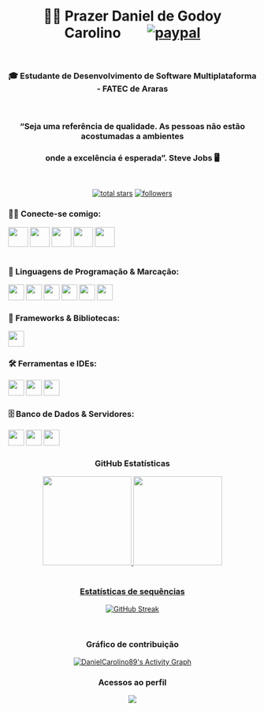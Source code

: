 <h1 align="center"><b>👋🏻 Prazer Daniel de Godoy Carolino</b>&nbsp;&nbsp;&nbsp;&nbsp;&nbsp;&nbsp;&nbsp;
   <a href="http://link.mercadopago.com.br/danielcarolino">
    <img src="https://www.paypalobjects.com/en_US/i/btn/btn_donateCC_LG.gif" alt="paypal" />
</a></h1> 
<br>
<h3 align="center"><b>🎓 Estudante de Desenvolvimento de Software Multiplataforma - FATEC de Araras</b></h3><br>
<h3 align="center"><b>“Seja uma referência de qualidade. As pessoas não estão acostumadas a ambientes </b></h3>
    <h3 align="center"><b>onde a excelência é esperada”. Steve Jobs 🖥️</b></h3><br>
<p align="center"> 
  <a href="https://github.com/DanielCarolino89?tab=repositories&sort=stargazers">
    <img alt="total stars" title="Total stars on GitHub" src="https://custom-icon-badges.demolab.com/github/stars/DanielCarolino89?color=55960c&style=for-the-badge&labelColor=488207&logo=star"/></a>
  <a href="https://github.com/DanielCarolino89?tab=followers">
    <img alt="followers" title="Follow me on Github" src="https://custom-icon-badges.demolab.com/github/followers/DanielCarolino89?color=236ad3&labelColor=1155ba&style=for-the-badge&logo=person-add&label=Follow&logoColor=white"/></a>
    </p>
    

<h3 align="left">🤝🏻 Conecte-se comigo:</h3>
<div align="left">
    <a href="https://www.linkedin.com/in/danielcarolino" target="blank"><img align="center"
            src="https://img.shields.io/badge/-LinkedIn-blue?style=flat-square&logo=Linkedin&logoColor=white"
            height="40" width="auto" /></a>
    <a href="mailto:daniel.carolino@fatec.sp.gov.br" target="blank"><img align="center"
            src="https://img.shields.io/badge/Microsoft%20Teams-6264A7?style=flat-square&logo=microsoft-teams&logoColor=white"
            height="40" width="auto" /></a>
    <a href="mailto:daniel.carolino@gmail.com" target="blank"><img align="center"
            src="https://img.shields.io/badge/Gmail-D14836?style=flat-square&logo=gmail&logoColor=white" height="40"
            width="auto" /></a>
    <a href="https://github.com/danielcarolino89" target="blank"><img align="center"
            src="https://img.shields.io/badge/-Github-000?style=flat-square&logo=Github&logoColor=white"
            height="40" width="auto" /></a>
    <a href="https://api.whatsapp.com/send/?phone=5519996300297&text=%22Ol%C3%A1,%20estou%20de%20visita%20em%20seu%20github.%22&type=phone_number&app_absent=0" target="blank"><img align="center"
            src="https://img.shields.io/badge/WhatsApp-25D366?style=flat-square&logo=whatsapp&logoColor=white"
            height="40" width="auto" /></a>
</div><br>

<h3 align="left">🧠 Linguagens de Programação & Marcação:</h3>
<div align="left">
  <img src="https://cdn.jsdelivr.net/gh/devicons/devicon/icons/python/python-original.svg" height="32"/>
  <img src="https://cdn.jsdelivr.net/gh/devicons/devicon/icons/java/java-original.svg" height="32"/>
  <img src="https://cdn.jsdelivr.net/gh/devicons/devicon/icons/php/php-original.svg" height="32"/>
  <img src="https://cdn.jsdelivr.net/gh/devicons/devicon/icons/html5/html5-original.svg" height="32"/>
  <img src="https://cdn.jsdelivr.net/gh/devicons/devicon/icons/css3/css3-original.svg" height="32"/>
  <img src="https://cdn.jsdelivr.net/gh/devicons/devicon/icons/javascript/javascript-original.svg" height="32"/>
</div>

<h3 align="left">🧱 Frameworks & Bibliotecas:</h3>
<div align="left">
  <img src="https://cdn.jsdelivr.net/gh/devicons/devicon/icons/bootstrap/bootstrap-original.svg" height="32"/>
</div>

<h3 align="left">🛠️ Ferramentas e IDEs:</h3>
<div align="left">
  <img src="https://cdn.jsdelivr.net/gh/devicons/devicon/icons/git/git-original.svg" height="32"/>
  <img src="https://cdn.jsdelivr.net/gh/devicons/devicon/icons/vscode/vscode-original.svg" height="32"/>
  <img src="https://cdn.jsdelivr.net/gh/devicons/devicon/icons/figma/figma-original.svg" height="32"/>
</div>

<h3 align="left">🗄️ Banco de Dados & Servidores:</h3>
<div align="left">
  <img src="https://cdn.jsdelivr.net/gh/devicons/devicon/icons/mysql/mysql-original.svg" height="32"/>
  <img src="https://cdn.jsdelivr.net/gh/devicons/devicon/icons/mongodb/mongodb-original.svg" height="32"/>
  <img src="https://cdn.jsdelivr.net/gh/devicons/devicon/icons/apache/apache-original.svg" height="32"/>
</div>




<div align="center"><h3><b>
   GitHub Estatísticas</b></h3>

  <a href="https://github.com/DanielCarolino89">
  <img height="180em" src="https://github-readme-stats.vercel.app/api?username=DanielCarolino89&show_icons=true&theme=radical&include_all_commits=true&count_private=true"/>
  <img height="180em" src="https://github-readme-stats.vercel.app/api/top-langs/?username=DanielCarolino89&layout=compact&langs_count=7&theme=radical"/>
</div>
<br>
<div align="center"><h3><b>Estatísticas de sequências</b></h3>

[![GitHub Streak](http://github-readme-streak-stats.herokuapp.com?user=DanielCarolino89&theme=dark&date_format=j%20M%5B%20Y%5D&show_icons=true&title_color=fff&icon_color=79ff97&text_color=9f9f9f&bg_color=151515)](https://git.io/streak-stats)
<br/></div>
<br>
<div align="center"><h3><b>
   Gráfico de contribuição</b></h3>
<a href="https://github.com/ashutosh00710/github-readme-activity-graph"><img alt="DanielCarolino89's Activity Graph" src="https://github-readme-activity-graph.vercel.app/graph/?username=DanielCarolino89&bg_color=1F222E&color=F8D866&line=F85D7F&point=FFFFFF&hide_border=true" /></a></div>

<h3 align="center"><b>Acessos ao perfil</b></h3>
<p align="center"><img align="center" src="https://profile-counter.glitch.me/DanielCarolino89/count.svg" /></p>
<br>

